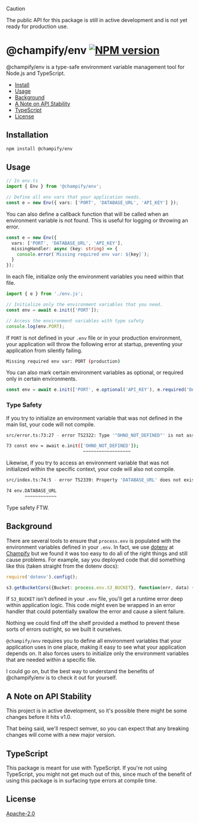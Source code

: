 > [!CAUTION]
> The public API for this package is still in active development and is not yet ready for production use.

# @champify/env [![NPM version](https://img.shields.io/npm/v/@champify/env.svg?style=flat-square)](https://www.npmjs.com/package/@champify/env)

@champify/env is a type-safe environment variable management tool for Node.js and TypeScript.

* [Install](#installation)
* [Usage](#usage)
* [Background](#background)
* [A Note on API Stability](#a-note-on-api-stability)
* [TypeScript](#typescript)
* [License](#license)

## Installation

```bash
npm install @champify/env
```

## Usage

```typescript
// In env.ts
import { Env } from '@champify/env';

// Define all env vars that your application needs.
const e = new Env({ vars: ['PORT', 'DATABASE_URL', 'API_KEY'] });
```

You can also define a callback function that will be called when an environment variable is not found. This is useful for logging or throwing an error.

```typescript
const e = new Env({ 
  vars: ['PORT', 'DATABASE_URL', 'API_KEY'],
  missingHandler: async (key: string) => {
    console.error(`Missing required env var: ${key}`);
  }
});
```

In each file, initialize only the environment variables you need within that file.

```typescript
import { e } from './env.js';

// Initialize only the environment variables that you need.
const env = await e.init(['PORT']);

// Access the environment variables with type safety
console.log(env.PORT);
```

If `PORT` is not defined in your `.env` file or in your production environment, your application will throw the following error at startup, preventing your application from silently failing.

```bash
Missing required env var: PORT (production)
```

You can also mark certain environment variables as optional, or required only in certain environments.

```typescript
const env = await e.init(['PORT', e.optional('API_KEY'), e.required('DATABASE_URL')]);
```

### Type Safety

If you try to initialize an environment variable that was not defined in the main list, your code will not compile.

```bash
src/error.ts:73:27 - error TS2322: Type '"OHNO_NOT_DEFINED"' is not assignable to type '"PORT" | "DATABASE_URL" | "API_KEY" | EnvVarDefinition<"PORT" | "DATABASE_URL" | "API_KEY">'.

73 const env = await e.init(['OHNO_NOT_DEFINED']);
                             ~~~~~~~~~~~~~~~~~~
```

Likewise, if you try to access an environment variable that was not initialized within the specific context, your code will also not compile.

```bash
src/index.ts:74:5 - error TS2339: Property 'DATABASE_URL' does not exist on type 'EnvVarContext<"PORT">'.

74 env.DATABASE_URL
       ~~~~~~~~~~~~
```

Type safety FTW.

## Background

There are several tools to ensure that `process.env` is populated with the environment variables defined in your `.env`. In fact, we use [dotenv](https://www.npmjs.com/package/dotenv) at [Champify](https://champify.io) but we found it was too easy to do all of the right things and still cause problems. For example, say you deployed code that did something like this (taken straight from the dotenv docs):

```typescript
require('dotenv').config();

s3.getBucketCors({Bucket: process.env.S3_BUCKET}, function(err, data) {});
```

If `S3_BUCKET` isn't defined in your `.env` file, you'll get a runtime error deep within application logic. This code might even be wrapped in an error handler that could potentially swallow the error and cause a silent failure.

Nothing we could find off the shelf provided a method to prevent these sorts of errors outright, so we built it ourselves.

`@champify/env` requires you to define all environment variables that your application uses in one place, making it easy to see what your application depends on. It also forces users to initialize only the environment variables that are needed within a specific file.

I could go on, but the best way to understand the benefits of @champify/env is to check it out for yourself.

## A Note on API Stability

This project is in active development, so it's possible there might be some changes before it hits v1.0.

That being said, we'll respect semver, so you can expect that any breaking changes will come with a new major version.

## TypeScript

This package is meant for use with TypeScript. If you're not using TypeScript, you might not get much out of this, since much of the benefit of using this package is in surfacing type errors at compile time.

## License

[Apache-2.0](./LICENSE)